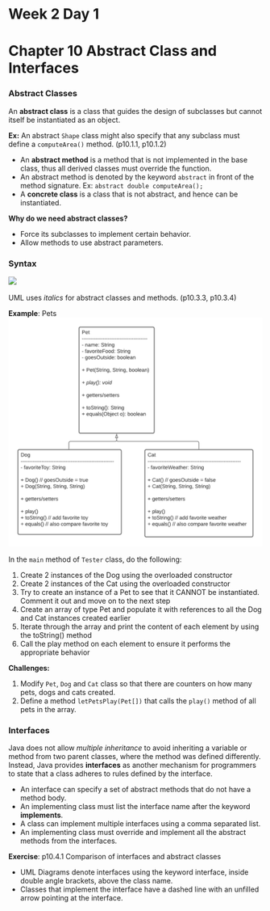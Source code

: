 # Week 2 Day 1
# Chapter 10 Abstract Class and Interfaces

### Abstract Classes

An **abstract class** is a class that guides the design of subclasses but cannot itself be instantiated as an object. 

**Ex:** An abstract `Shape` class might also specify that any subclass must define a `computeArea()` method. (p10.1.1, p10.1.2)

- An **abstract method** is a method that is not implemented in the base class, thus all derived classes must override the function.
- An abstract method is denoted by the keyword `abstract` in front of the method signature. Ex: `abstract double computeArea();`
- A **concrete class** is a class that is not abstract, and hence can be instantiated.

**Why do we need abstract classes?**
- Force its subclasses to implement certain behavior.
- Allow methods to use abstract parameters.

### Syntax

![](https://i.stack.imgur.com/GDPOs.png)

UML uses *italics* for abstract classes and methods. (p10.3.3, p10.3.4)

**Example**: Pets
![](https://github.com/ch00226855/CMP168Summer2021/raw/main/images/chp10_AbstractClass.png)

In the `main` method of `Tester` class, do the following:

1. Create 2 instances of the Dog using the overloaded constructor
2. Create 2 instances of the Cat using the overloaded constructor
3. Try to create an instance of a Pet to see that it CANNOT be instantiated. Comment it out and move on to the next step
4. Create an array of type Pet and populate it with references to all the Dog and Cat instances created earlier
5. Iterate through the array and print the content of each element by using the toString() method
6. Call the play method on each element to ensure it performs the appropriate behavior

**Challenges:**
1. Modify `Pet`, `Dog` and `Cat` class so that there are counters on how many pets, dogs and cats created.
2. Define a method `letPetsPlay(Pet[])` that calls the `play()` method of all pets in the array.

### Interfaces

Java does not allow *multiple inheritance* to avoid inheriting a variable or method from two parent classes, where the method was defined differently. Instead, Java provides **interfaces** as another mechanism for programmers to state that a class adheres to rules defined by the interface.

- An interface can specify a set of abstract methods that do not have a method body.
- An implementing class must list the interface name after the keyword **implements**.
- A class can implement multiple interfaces using a comma separated list.
- An implementing class must override and implement all the abstract methods from the interfaces.

**Exercise**: p10.4.1 Comparison of interfaces and abstract classes

- UML Diagrams denote interfaces using the keyword interface, inside double angle brackets, above the class name.
- Classes that implement the interface have a dashed line with an unfilled arrow pointing at the interface.





